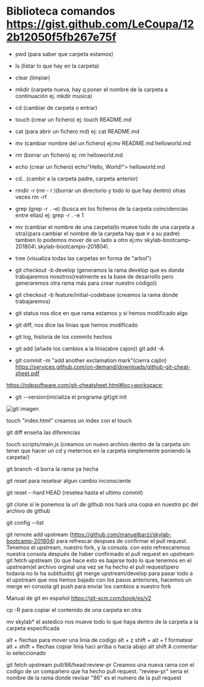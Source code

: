 
# Biblioteca comandos https://gist.github.com/LeCoupa/122b12050f5fb267e75f

- pwd (para saber que carpeta estamos)

- ls (listar lo que hay en la carpeta)

- clear (limpiar)

- mkdir (carpeta nueva, hay q poner el nombre de la carpeta a continuación ej. mkdir musica)

- cd (cambiar de carpeta o entrar)

- touch (crear un fichero) ej: touch README.md

- cat (para abrir un fichero md) ej: cat README.md

- mv (cambiar nombre del un fichero) ej:mv README.md helloworld.md

- rm (borrar un fichero) ej: rm helloworld.md

- echo (crear un fichero) echo"Hello, World!"> helloworld.md

- cd.. (cambir a la carpeta padre, carpeta anterior)

- rmdir -r (rm - r )(borrar un directorio y todo lo que hay dentro) otras veces rm -rf

- grep (grep -r . -e) (busca en los ficheros de la carpeta coincidencias entre ellas) ej: grep -r . -e 1

- mv (cambiar el nombre de una carpeta(lo mueve todo de una carpeta a otra)(para cambiar el nombre de la carpeta hay que ir a su padre) tambien lo podemos mover de un lado a otro ej:mv skylab-bootcamp-201804\ skylab-bootcampo-201804\

- tree (visualiza todas las carpetas en forma de "arbol")

- git checkout -b develop (generamos la rama develop que es donde trabajaremos nosotros(realmente es la base de desarrollo pero generaremos otra rama más para crear nuestro código))

- git checkout -b feature/initial-codebase (creamos la rama donde trabajaremos)

- git status nos dice en que rama estamos y si hemos modificado algo
- git diff, nos dice las linias que hemos modificado
- git log, historia de los commits hechos
- git add (añade los cambios a la linia(abre cajon)) git add -A
- git commit -m "add another exclamation mark"(cierra cajón)
https://services.github.com/on-demand/downloads/github-git-cheat-sheet.pdf

https://ndpsoftware.com/git-cheatsheet.html#loc=workspace;

- git --version(inicializa el programa git)git init

![git imagen](https://qph.fs.quoracdn.net/main-qimg-d151c0543baa145e6252c1ec95199963)

touch "index.html" creamos un index con el touch

git diff enseña las diferencias

touch scripts/main.js (creamos un nuevo archivo dentro de la carpeta sin tener que hacer un cd y meternos en la carpeta simplemente poniendo la carpeta/)

git branch -d borra la rama ya hecha

git reset para resetear algun cambio inconsciente

git reset --hard HEAD (resetea hasta el ultimo commit)

git clone si le ponemos la url de github nos hará una copia en nuestro pc del archivo de github

git config --list 

git remote add upstream (https://github.com/manuelbarzi/skylab-bootcamp-201804) para refrescar despues de confirmar el pull request. Tenemos el upstream, nuestro fork, y la consola. con esto refrescaremos nuestra consola después de haber confirmado el pull request en upstream
git fetch upstream (lo que hace esto es bajarse todo lo que tenemos en el upstream(el archivo orginal una vez se ha hecho el pull request)pero todavía no lo ha subtituido)
git merge upstream/develop para pasar todo a el upstream que nos hemos bajado con los pasos anteriores, hacemos un merge en consola
git push para enviar los cambios a nuestro fork

Manual de git en español https://git-scm.com/book/es/v2

cp -R para copiar el contenido de una carpeta en otra

mv skylab\* el astedico nos mueve todo lo que haya dentro de la carpeta a la carpeta especificada

alt + flechas para mover una linia de codigo
alt + z 
shift + alt + f formatear
alt + shift + flechas copiar linia haci arriba o hacia abajo
alt shift A comentar lo seleccionado

git fetch upstream pull/86/head:review-pr Creamos una nueva rama con el codigo de un compañero que ha hecho pull request. "review-pr" seria el nombre de la rama donde revisar "86" es el numero de la pull request


